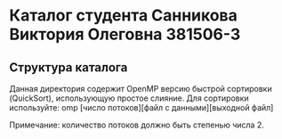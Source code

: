 # Каталог студента Санникова Виктория Олеговна 381506-3

## Структура каталога

Данная директория содержит OpenMP версию быстрой сортировки (QuickSort), использующую простое слияние. Для сортировки используйте: omp [число потоков][файл с данными][выходной файл]

Примечание: количество потоков должно быть степенью числа 2.